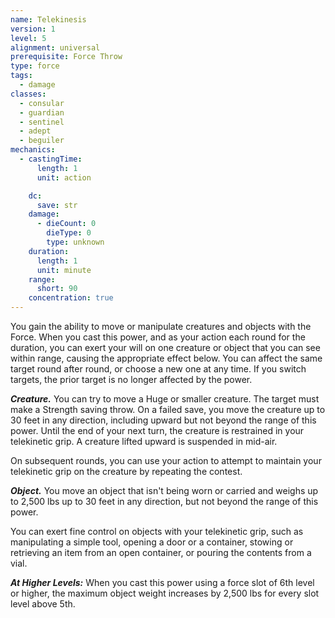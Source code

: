 ```yaml
---
name: Telekinesis
version: 1
level: 5
alignment: universal
prerequisite: Force Throw
type: force
tags:
  - damage
classes:
  - consular
  - guardian
  - sentinel
  - adept
  - beguiler
mechanics:
  - castingTime:
      length: 1
      unit: action

    dc:
      save: str
    damage:
      - dieCount: 0
        dieType: 0
        type: unknown
    duration:
      length: 1
      unit: minute
    range:
      short: 90
    concentration: true
---
```

You gain the ability to move or manipulate creatures and objects with the Force. When you cast this power, and as your action each round for the duration, you can exert your will on one creature or object that you can see within range, causing the appropriate effect below. You can affect the same target round after round, or choose a new one at any time. If you switch targets, the prior target is no longer affected by the power.

***Creature.*** You can try to move a Huge or smaller creature. The target must make a Strength saving throw. On a failed save, you move the creature up to 30 feet in any direction, including upward but not beyond the range of this power. Until the end of your next turn, the creature is restrained in your telekinetic grip. A creature lifted upward is suspended in mid-air.

On subsequent rounds, you can use your action to attempt to maintain your telekinetic grip on the creature by repeating the contest.

***Object.*** You move an object that isn't being worn or carried and weighs up to 2,500 lbs up to 30 feet in any direction, but not beyond the range of this power.

You can exert fine control on objects with your telekinetic grip, such as manipulating a simple tool, opening a door or a container, stowing or retrieving an item from an open container, or pouring the contents from a vial.

***__At Higher Levels__:*** When you cast this power using a force slot of 6th level or higher, the maximum object weight increases by 2,500 lbs for every slot level above 5th.
    